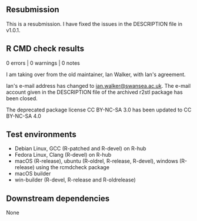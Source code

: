 ## Resubmission

This is a resubmission. I have fixed the issues in the DESCRIPTION file in v1.0.1.

## R CMD check results

0 errors | 0 warnings | 0 notes

I am taking over from the old maintainer, Ian Walker, with Ian's agreement. 

Ian's e-mail address has changed to ian.walker@swansea.ac.uk. The e-mail account given in the DESCRIPTION file of the archived r2stl package has been closed.

The deprecated package license CC BY-NC-SA 3.0 has been updated to CC BY-NC-SA 4.0

## Test environments

- Debian Linux, GCC (R-patched and R-devel) on R-hub
- Fedora Linux, Clang (R-devel) on R-hub
- macOS (R-release), ubuntu (R-oldrel, R-release, R-devel), windows (R-release) using the rcmdcheck package
- macOS builder 
- win-builder (R-devel, R-release and R-oldrelease)

## Downstream dependencies

None
